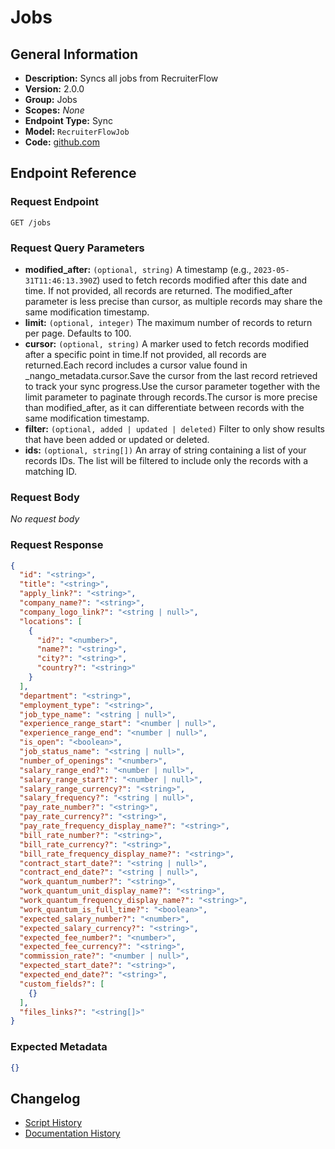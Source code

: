 <!-- BEGIN GENERATED CONTENT -->
# Jobs

## General Information

- **Description:** Syncs all jobs from RecruiterFlow
- **Version:** 2.0.0
- **Group:** Jobs
- **Scopes:** _None_
- **Endpoint Type:** Sync
- **Model:** `RecruiterFlowJob`
- **Code:** [github.com](https://github.com/NangoHQ/integration-templates/tree/main/integrations/recruiterflow/syncs/jobs.ts)


## Endpoint Reference

### Request Endpoint

`GET /jobs`

### Request Query Parameters

- **modified_after:** `(optional, string)` A timestamp (e.g., `2023-05-31T11:46:13.390Z`) used to fetch records modified after this date and time. If not provided, all records are returned. The modified_after parameter is less precise than cursor, as multiple records may share the same modification timestamp.
- **limit:** `(optional, integer)` The maximum number of records to return per page. Defaults to 100.
- **cursor:** `(optional, string)` A marker used to fetch records modified after a specific point in time.If not provided, all records are returned.Each record includes a cursor value found in _nango_metadata.cursor.Save the cursor from the last record retrieved to track your sync progress.Use the cursor parameter together with the limit parameter to paginate through records.The cursor is more precise than modified_after, as it can differentiate between records with the same modification timestamp.
- **filter:** `(optional, added | updated | deleted)` Filter to only show results that have been added or updated or deleted.
- **ids:** `(optional, string[])` An array of string containing a list of your records IDs. The list will be filtered to include only the records with a matching ID.

### Request Body

_No request body_

### Request Response

```json
{
  "id": "<string>",
  "title": "<string>",
  "apply_link?": "<string>",
  "company_name?": "<string>",
  "company_logo_link?": "<string | null>",
  "locations": [
    {
      "id?": "<number>",
      "name?": "<string>",
      "city?": "<string>",
      "country?": "<string>"
    }
  ],
  "department": "<string>",
  "employment_type": "<string>",
  "job_type_name": "<string | null>",
  "experience_range_start": "<number | null>",
  "experience_range_end": "<number | null>",
  "is_open": "<boolean>",
  "job_status_name": "<string | null>",
  "number_of_openings": "<number>",
  "salary_range_end?": "<number | null>",
  "salary_range_start?": "<number | null>",
  "salary_range_currency?": "<string>",
  "salary_frequency?": "<string | null>",
  "pay_rate_number?": "<string>",
  "pay_rate_currency?": "<string>",
  "pay_rate_frequency_display_name?": "<string>",
  "bill_rate_number?": "<string>",
  "bill_rate_currency?": "<string>",
  "bill_rate_frequency_display_name?": "<string>",
  "contract_start_date?": "<string | null>",
  "contract_end_date?": "<string | null>",
  "work_quantum_number?": "<string>",
  "work_quantum_unit_display_name?": "<string>",
  "work_quantum_frequency_display_name?": "<string>",
  "work_quantum_is_full_time?": "<boolean>",
  "expected_salary_number?": "<number>",
  "expected_salary_currency?": "<string>",
  "expected_fee_number?": "<number>",
  "expected_fee_currency?": "<string>",
  "commission_rate?": "<number | null>",
  "expected_start_date?": "<string>",
  "expected_end_date?": "<string>",
  "custom_fields?": [
    {}
  ],
  "files_links?": "<string[]>"
}
```

### Expected Metadata

```json
{}
```

## Changelog

- [Script History](https://github.com/NangoHQ/integration-templates/commits/main/integrations/recruiterflow/syncs/jobs.ts)
- [Documentation History](https://github.com/NangoHQ/integration-templates/commits/main/integrations/recruiterflow/syncs/jobs.md)

<!-- END  GENERATED CONTENT -->

